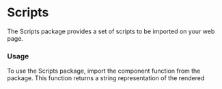 # Scripts

The Scripts package provides a set of scripts to be imported on your web page.

### Usage

To use the Scripts package, import the component function from the package. This function returns a string representation of the rendered <script> elements.

**Example usage**:

```js
import scripts from '@standard/scripts';

// ...

const scriptsHTML = scripts();
console.log(scriptsHTML); // Output: <script src='prelude/htmx.js' async></script>
```

### Customization

The `component` function can be modified to include additional `<script>` elements as needed. Simply add the desired `<script>` elements within the function body using JSX syntax.

**Example**:

```jsx
import h, { Fragment } from '@standard/h';

function component() {
  return (
    <>
      <script src='prelude/htmx.js' async />
      <script src='custom-script.js' defer />
    </>
  );
}

export default component;
```

### Contributing

Contributions are welcome! If you find any issues or have suggestions for improvements, please open an issue or submit a pull request on the GitHub repository for this package.

### License

This package is licensed under the [MIT License](https://opensource.org/licenses/MIT).
